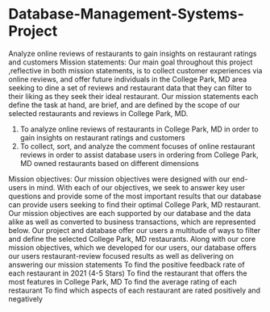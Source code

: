 # Database-Management-Systems-Project
Analyze online reviews of restaurants to gain insights on restaurant ratings and customers 
Mission statements:
Our main goal throughout this project
,reflective in both mission statements, is to collect customer experiences via online reviews, and
offer future individuals in the College Park, MD area seeking to dine a set of reviews and restaurant
data that they can filter to their liking as they seek their ideal restaurant. Our mission statements
each define the task at hand, are brief, and are defined by the scope of our selected restaurants and
reviews in College Park, MD.
1) To analyze online reviews of restaurants in College Park, MD in order to gain insights on
restaurant ratings and customers
2) To collect, sort, and analyze the comment focuses of online restaurant reviews in order to assist
database users in ordering from College Park, MD owned restaurants based on different dimensions



Mission objectives:
Our mission objectives were designed with our end-users in mind. With each of our objectives, we
seek to answer key user questions and provide some of the most important results that our database
can provide users seeking to find their optimal College Park, MD restaurant. Our mission objectives
are each supported by our database and the data alike as well as converted to business transactions,
which are represented below. Our project and database offer our users a multitude of ways to filter
and define the selected College Park, MD restaurants. Along with our core mission objectives,
which we developed for our users, our database offers our users restaurant-review focused results
as well as delivering on answering our mission statements
To find the positive feedback rate of each restaurant in 2021 (4-5 Stars)
To find the restaurant that offers the most features in College Park, MD
To find the average rating of each restaurant
To find which aspects of each restaurant are rated positively and negatively
